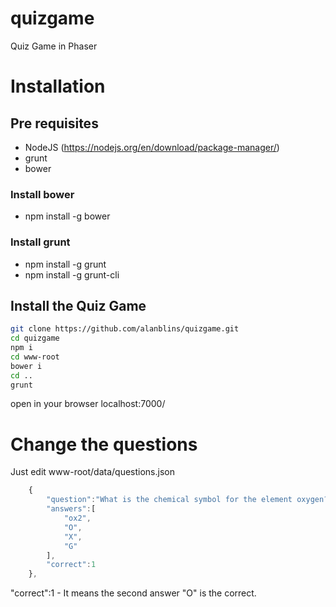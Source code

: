 # quizgame
Quiz Game in Phaser

# Installation
## Pre requisites
 * NodeJS (https://nodejs.org/en/download/package-manager/)
 * grunt
 * bower

### Install bower
 * npm install -g bower
 
### Install grunt
 * npm install -g grunt
 * npm install -g grunt-cli

## Install the Quiz Game
```sh
git clone https://github.com/alanblins/quizgame.git
cd quizgame
npm i
cd www-root
bower i
cd ..
grunt
```
open in your browser localhost:7000/

# Change the questions
Just edit www-root/data/questions.json
```javascript
	{
		"question":"What is the chemical symbol for the element oxygen?",
		"answers":[
			"ox2",
			"O",
			"X",
			"G"
		],
		"correct":1
	},
```
"correct":1 - It means the second answer "O" is the correct.